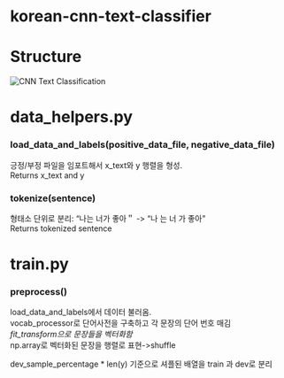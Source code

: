 # korean-cnn-text-classifier

Structure
=============
![CNN Text Classification](http://d3kbpzbmcynnmx.cloudfront.net/wp-content/uploads/2015/11/Screen-Shot-2015-11-06-at-12.05.40-PM.png)

data_helpers.py
=============

### load_data_and_labels(positive_data_file, negative_data_file)   

긍정/부정 파일을 임포트해서 x_text와 y 행렬을 형성.   
Returns x_text and y   

### tokenize(sentence)      

형태소 단위로 분리: “나는 너가 좋아＂ -> “나 는 너 가 좋아”   
Returns tokenized sentence


train.py
=============

### preprocess()

load_data_and_labels에서 데이터 불러옴.   
vocab_processor로 단어사전을 구축하고 각 문장의 단어 번호 매김   
*fit_transform으로 문장들을 벡터화함*   
np.array로 벡터화된 문장을 행렬로 표현->shuffle   

dev_sample_percentage * len(y) 기준으로 셔플된 배열을 train 과 dev로 분리

